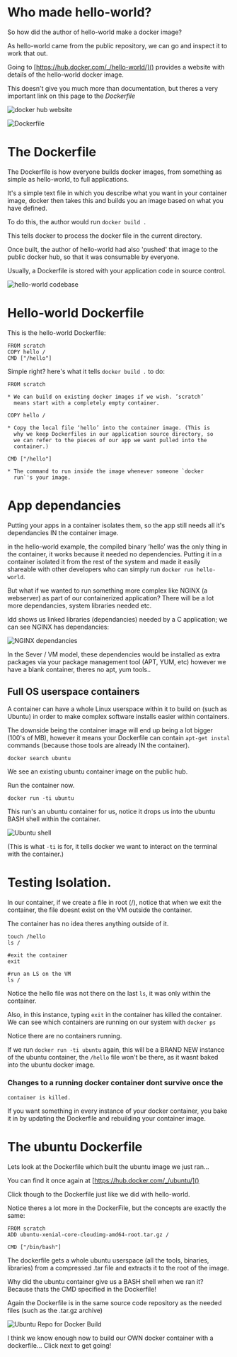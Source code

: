 # Who made hello-world?

So how did the author of hello-world make a docker image?

As hello-world came from the public repository, we can go and inspect
it to work that out.

Going to [https://hub.docker.com/_/hello-world/]() provides a website
with details of the hello-world docker image.

This doesn't give you much more than documentation, but theres a very
important link on this page to the *Dockerfile*

![docker hub
 website](/posts/files/docker-101/assets/images/dockerhub1.png)

![Dockerfile](/posts/files/docker-101/assets/images/dockerfile1.png)

# The Dockerfile

The Dockerfile is how everyone builds docker images, from something as
simple as hello-world, to full applications.

It's a simple text file in which you describe what you want in your
container image, docker then takes this and builds you an image based
on what you have defined.

To do this, the author would run `docker build .`

This tells docker to process the docker file in the current directory.

Once built, the author of hello-world had also 'pushed' that image to
the public docker hub, so that it was consumable by everyone.

Usually, a Dockerfile is stored with your application code in source
control.

![hello-world codebase](/posts/files/docker-101/assets/images/hello-codebase.png)

# Hello-world Dockerfile

This is the hello-world Dockerfile:

```
FROM scratch
COPY hello /
CMD ["/hello"]
```

Simple right? here's what it tells `docker build .` to do:

    FROM scratch

    * We can build on existing docker images if we wish. ’scratch’
      means start with a completely empty container.

    COPY hello /

    * Copy the local file ‘hello’ into the container image. (This is
      why we keep Dockerfiles in our application source directory, so
      we can refer to the pieces of our app we want pulled into the
      container.)

    CMD ["/hello"]

    * The command to run inside the image whenever someone `docker
      run`'s your image.

# App dependancies

Putting your apps in a container isolates them, so the app still needs
all it's dependancies IN the container image.

in the hello-world example, the compiled binary ‘hello’ was the only
thing in the container, it works because it needed no
dependencies. Putting it in a container isolated it from the rest of
the system and made it easily shareable with other developers who can
simply run `docker run hello-world`.

But what if we wanted to run something more complex like NGINX (a
webserver) as part of our containerized application? There will be a
lot more dependancies, system libraries needed etc.

ldd shows us linked libraries (dependancies) needed by a C
application; we can see NGINX has dependancies:

![NGINX dependancies](/posts/files/docker-101/assets/images/ldd1.png)

In the Sever / VM model, these dependencies would be installed as
extra packages via your package management tool (APT, YUM, etc)
however we have a blank container, theres no apt, yum tools..

## Full OS userspace containers

A container can have a whole Linux userspace within it to build on
(such as Ubuntu) in order to make complex software installs easier
within containers.

The downside being the container image will end up being a lot bigger
(100's of MB), however it means your Dockerfile can contain `apt-get
instal` commands (because those tools are already IN the container).

```
docker search ubuntu
```

We see an existing ubuntu container image on the public hub.

Run the container now.

```
docker run -ti ubuntu
```

This run's an ubuntu container for us, notice it drops us into the
ubuntu BASH shell within the container.

![Ubuntu shell](/posts/files/docker-101/assets/images/ubuntu1.png)

(This is what `-ti` is for, it tells docker we want to interact on the
terminal with the container.)

# Testing Isolation.

In our container, if we create a file in root (/), notice that when we
exit the container, the file doesnt exist on the VM outside the
container.

The container has no idea theres anything outside of it.

```
touch /hello
ls /

#exit the container
exit

#run an LS on the VM
ls /
```

Notice the hello file was not there on the last `ls`, it was only
within the container.

Also, in this instance, typing `exit` in the container has killed the
container. We can see which containers are running on our system with
`docker ps`

Notice there are no containers running.

If we run `docker run -ti ubuntu` again, this will be a BRAND NEW
instance of the ubuntu container, the `/hello` file won't be there, as
it wasnt baked into the ubuntu docker image.

### Changes to a running docker container dont survive once the
    container is killed.

If you want something in every instance of your docker container, you
bake it in by updating the Dockerfile and rebuilding your container
image.

# The ubuntu Dockerfile

Lets look at the Dockerfile which built the ubuntu image we just
ran...

You can find it once again at [https://hub.docker.com/_/ubuntu/]()

Click though to the Dockerfile just like we did with hello-world.

Notice theres a lot more in the DockerFile, but the concepts are
exactly the same:

```
FROM scratch
ADD ubuntu-xenial-core-cloudimg-amd64-root.tar.gz /

CMD ["/bin/bash"]
```

The dockerfile gets a whole ubuntu userspace (all the tools, binaries,
libraries) from a compressed .tar file and extracts it to the root of
the image.

Why did the ubuntu container give us a BASH shell when we ran it?
Because thats the CMD specified in the Dockerfile!

Again the Dockerfile is in the same source code repository as the
needed files (such as the .tar.gz archive)

![Ubuntu Repo for Docker
 Build](/posts/files/docker-101/assets/images/ubunturepo1.png)

I think we know enough now to build our OWN docker container with a
dockerfile... Click next to get going!
